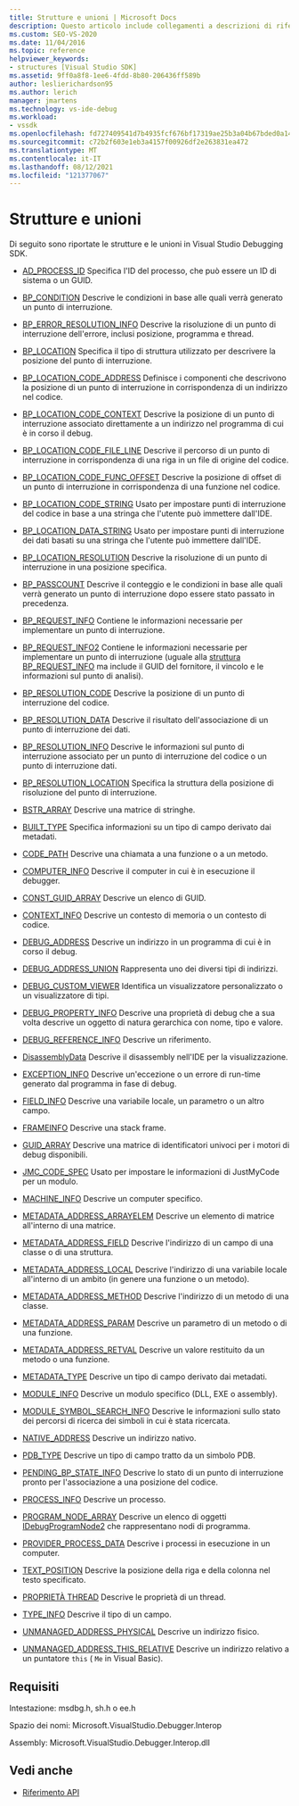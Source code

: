 ```yaml
---
title: Strutture e unioni | Microsoft Docs
description: Questo articolo include collegamenti a descrizioni di riferimento di strutture e unioni in Visual Studio Debugging SDK.
ms.custom: SEO-VS-2020
ms.date: 11/04/2016
ms.topic: reference
helpviewer_keywords:
- structures [Visual Studio SDK]
ms.assetid: 9ff0a8f8-1ee6-4fdd-8b80-206436ff589b
author: leslierichardson95
ms.author: lerich
manager: jmartens
ms.technology: vs-ide-debug
ms.workload:
- vssdk
ms.openlocfilehash: fd727409541d7b4935fcf676bf17319ae25b3a04b67bded0a14b548ade213f08
ms.sourcegitcommit: c72b2f603e1eb3a4157f00926df2e263831ea472
ms.translationtype: MT
ms.contentlocale: it-IT
ms.lasthandoff: 08/12/2021
ms.locfileid: "121377067"
---
```

# <a name="structures-and-unions"></a>Strutture e unioni
Di seguito sono riportate le strutture e le unioni in Visual Studio Debugging SDK.

- [AD_PROCESS_ID](../../../extensibility/debugger/reference/ad-process-id.md) Specifica l'ID del processo, che può essere un ID di sistema o un GUID.

- [BP_CONDITION](../../../extensibility/debugger/reference/bp-condition.md) Descrive le condizioni in base alle quali verrà generato un punto di interruzione.

- [BP_ERROR_RESOLUTION_INFO](../../../extensibility/debugger/reference/bp-error-resolution-info.md) Descrive la risoluzione di un punto di interruzione dell'errore, inclusi posizione, programma e thread.

- [BP_LOCATION](../../../extensibility/debugger/reference/bp-location.md) Specifica il tipo di struttura utilizzato per descrivere la posizione del punto di interruzione.

- [BP_LOCATION_CODE_ADDRESS](../../../extensibility/debugger/reference/bp-location-code-address.md) Definisce i componenti che descrivono la posizione di un punto di interruzione in corrispondenza di un indirizzo nel codice.

- [BP_LOCATION_CODE_CONTEXT](../../../extensibility/debugger/reference/bp-location-code-context.md) Descrive la posizione di un punto di interruzione associato direttamente a un indirizzo nel programma di cui è in corso il debug.

- [BP_LOCATION_CODE_FILE_LINE](../../../extensibility/debugger/reference/bp-location-code-file-line.md) Descrive il percorso di un punto di interruzione in corrispondenza di una riga in un file di origine del codice.

- [BP_LOCATION_CODE_FUNC_OFFSET](../../../extensibility/debugger/reference/bp-location-code-func-offset.md) Descrive la posizione di offset di un punto di interruzione in corrispondenza di una funzione nel codice.

- [BP_LOCATION_CODE_STRING](../../../extensibility/debugger/reference/bp-location-code-string.md) Usato per impostare punti di interruzione del codice in base a una stringa che l'utente può immettere dall'IDE.

- [BP_LOCATION_DATA_STRING](../../../extensibility/debugger/reference/bp-location-data-string.md) Usato per impostare punti di interruzione dei dati basati su una stringa che l'utente può immettere dall'IDE.

- [BP_LOCATION_RESOLUTION](../../../extensibility/debugger/reference/bp-location-resolution.md) Descrive la risoluzione di un punto di interruzione in una posizione specifica.

- [BP_PASSCOUNT](../../../extensibility/debugger/reference/bp-passcount.md) Descrive il conteggio e le condizioni in base alle quali verrà generato un punto di interruzione dopo essere stato passato in precedenza.

- [BP_REQUEST_INFO](../../../extensibility/debugger/reference/bp-request-info.md) Contiene le informazioni necessarie per implementare un punto di interruzione.

- [BP_REQUEST_INFO2](../../../extensibility/debugger/reference/bp-request-info2.md) Contiene le informazioni necessarie per implementare un punto di interruzione (uguale alla [struttura BP_REQUEST_INFO](../../../extensibility/debugger/reference/bp-request-info.md) ma include il GUID del fornitore, il vincolo e le informazioni sul punto di analisi).

- [BP_RESOLUTION_CODE](../../../extensibility/debugger/reference/bp-resolution-code.md) Descrive la posizione di un punto di interruzione del codice.

- [BP_RESOLUTION_DATA](../../../extensibility/debugger/reference/bp-resolution-data.md) Descrive il risultato dell'associazione di un punto di interruzione dei dati.

- [BP_RESOLUTION_INFO](../../../extensibility/debugger/reference/bp-resolution-info.md) Descrive le informazioni sul punto di interruzione associato per un punto di interruzione del codice o un punto di interruzione dati.

- [BP_RESOLUTION_LOCATION](../../../extensibility/debugger/reference/bp-resolution-location.md) Specifica la struttura della posizione di risoluzione del punto di interruzione.

- [BSTR_ARRAY](../../../extensibility/debugger/reference/bstr-array.md) Descrive una matrice di stringhe.

- [BUILT_TYPE](../../../extensibility/debugger/reference/built-type.md) Specifica informazioni su un tipo di campo derivato dai metadati.

- [CODE_PATH](../../../extensibility/debugger/reference/code-path.md) Descrive una chiamata a una funzione o a un metodo.

- [COMPUTER_INFO](../../../extensibility/debugger/reference/computer-info.md) Descrive il computer in cui è in esecuzione il debugger.

- [CONST_GUID_ARRAY](../../../extensibility/debugger/reference/const-guid-array.md) Descrive un elenco di GUID.

- [CONTEXT_INFO](../../../extensibility/debugger/reference/context-info.md) Descrive un contesto di memoria o un contesto di codice.

- [DEBUG_ADDRESS](../../../extensibility/debugger/reference/debug-address.md) Descrive un indirizzo in un programma di cui è in corso il debug.

- [DEBUG_ADDRESS_UNION](../../../extensibility/debugger/reference/debug-address-union.md) Rappresenta uno dei diversi tipi di indirizzi.

- [DEBUG_CUSTOM_VIEWER](../../../extensibility/debugger/reference/debug-custom-viewer.md) Identifica un visualizzatore personalizzato o un visualizzatore di tipi.

- [DEBUG_PROPERTY_INFO](../../../extensibility/debugger/reference/debug-property-info.md) Descrive una proprietà di debug che a sua volta descrive un oggetto di natura gerarchica con nome, tipo e valore.

- [DEBUG_REFERENCE_INFO](../../../extensibility/debugger/reference/debug-reference-info.md) Descrive un riferimento.

- [DisassemblyData](../../../extensibility/debugger/reference/disassemblydata.md) Descrive il disassembly nell'IDE per la visualizzazione.

- [EXCEPTION_INFO](../../../extensibility/debugger/reference/exception-info.md) Descrive un'eccezione o un errore di run-time generato dal programma in fase di debug.

- [FIELD_INFO](../../../extensibility/debugger/reference/field-info.md) Descrive una variabile locale, un parametro o un altro campo.

- [FRAMEINFO](../../../extensibility/debugger/reference/frameinfo.md) Descrive una stack frame.

- [GUID_ARRAY](../../../extensibility/debugger/reference/guid-array.md) Descrive una matrice di identificatori univoci per i motori di debug disponibili.

- [JMC_CODE_SPEC](../../../extensibility/debugger/reference/jmc-code-spec.md) Usato per impostare le informazioni di JustMyCode per un modulo.

- [MACHINE_INFO](../../../extensibility/debugger/reference/machine-info.md) Descrive un computer specifico.

- [METADATA_ADDRESS_ARRAYELEM](../../../extensibility/debugger/reference/metadata-address-arrayelem.md) Descrive un elemento di matrice all'interno di una matrice.

- [METADATA_ADDRESS_FIELD](../../../extensibility/debugger/reference/metadata-address-field.md) Descrive l'indirizzo di un campo di una classe o di una struttura.

- [METADATA_ADDRESS_LOCAL](../../../extensibility/debugger/reference/metadata-address-local.md) Descrive l'indirizzo di una variabile locale all'interno di un ambito (in genere una funzione o un metodo).

- [METADATA_ADDRESS_METHOD](../../../extensibility/debugger/reference/metadata-address-method.md) Descrive l'indirizzo di un metodo di una classe.

- [METADATA_ADDRESS_PARAM](../../../extensibility/debugger/reference/metadata-address-param.md) Descrive un parametro di un metodo o di una funzione.

- [METADATA_ADDRESS_RETVAL](../../../extensibility/debugger/reference/metadata-address-retval.md) Descrive un valore restituito da un metodo o una funzione.

- [METADATA_TYPE](../../../extensibility/debugger/reference/metadata-type.md) Descrive un tipo di campo derivato dai metadati.

- [MODULE_INFO](../../../extensibility/debugger/reference/module-info.md) Descrive un modulo specifico (DLL, EXE o assembly).

- [MODULE_SYMBOL_SEARCH_INFO](../../../extensibility/debugger/reference/module-symbol-search-info.md) Descrive le informazioni sullo stato dei percorsi di ricerca dei simboli in cui è stata ricercata.

- [NATIVE_ADDRESS](../../../extensibility/debugger/reference/native-address.md) Descrive un indirizzo nativo.

- [PDB_TYPE](../../../extensibility/debugger/reference/pdb-type.md) Descrive un tipo di campo tratto da un simbolo PDB.

- [PENDING_BP_STATE_INFO](../../../extensibility/debugger/reference/pending-bp-state-info.md) Descrive lo stato di un punto di interruzione pronto per l'associazione a una posizione del codice.

- [PROCESS_INFO](../../../extensibility/debugger/reference/process-info.md) Descrive un processo.

- [PROGRAM_NODE_ARRAY](../../../extensibility/debugger/reference/program-node-array.md) Descrive un elenco di oggetti [IDebugProgramNode2](../../../extensibility/debugger/reference/idebugprogramnode2.md) che rappresentano nodi di programma.

- [PROVIDER_PROCESS_DATA](../../../extensibility/debugger/reference/provider-process-data.md) Descrive i processi in esecuzione in un computer.

- [TEXT_POSITION](../../../extensibility/debugger/reference/text-position.md) Descrive la posizione della riga e della colonna nel testo specificato.

- [PROPRIETÀ THREAD](../../../extensibility/debugger/reference/threadproperties.md) Descrive le proprietà di un thread.

- [TYPE_INFO](../../../extensibility/debugger/reference/type-info.md) Descrive il tipo di un campo.

- [UNMANAGED_ADDRESS_PHYSICAL](../../../extensibility/debugger/reference/unmanaged-address-physical.md) Descrive un indirizzo fisico.

- [UNMANAGED_ADDRESS_THIS_RELATIVE](../../../extensibility/debugger/reference/unmanaged-address-this-relative.md) Descrive un indirizzo relativo a un puntatore `this` ( `Me` in Visual Basic).

## <a name="requirements"></a>Requisiti
 Intestazione: msdbg.h, sh.h o ee.h

 Spazio dei nomi: Microsoft.VisualStudio.Debugger.Interop

 Assembly: Microsoft.VisualStudio.Debugger.Interop.dll

## <a name="see-also"></a>Vedi anche
- [Riferimento API](../../../extensibility/debugger/reference/api-reference-visual-studio-debugging.md)
